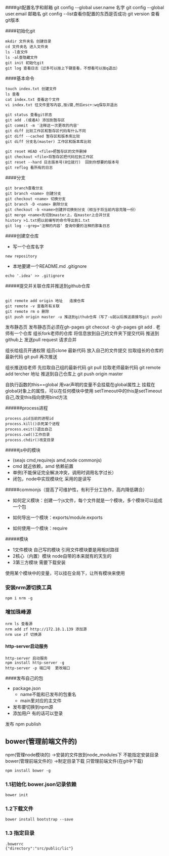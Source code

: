 ####git配置名字和邮箱
git config --global user.name 名字
git config --global user.email 邮箱名
git config --list查看你配置的东西是否成功
git version 查看git版本

####初始化git
```
mkdir 文件夹名 创建目录
cd 文件夹名 进入文件夹
ls -l查文件
ls -al查隐藏文件
git init 初始化git
git log 查看日志（过多可以按上下键查看，不想看可以按q退出）
```
####基本命令
```
touch index.txt 创建文件
ls 查看
cat index.txt 查看这个文件
vi index.txt 往文件里写内容,按i键,然后esc+:wq保存并退出

git status 查看git状态
git add .(或者A) 添加到暂存区
git commit -m '注释这一次更改的内容'
git diff 比较工作区和暂存区代码有什么不同
git diff --cached 暂存区和版本库比较
git diff 分支名(master) 工作区和版本库比较

git reset HEAD <file>把暂存区的文件删掉
git checkout <file>将暂存区把代码拉到工作区
git reset --hard 日志版本号(8位就行)  回到你想要的版本号
git reflog 看所有的日志
```

####分支
```
git branch查看分支
git branch <name> 创建分支
git checkout <name> 切换分支
git branch -D <name> 删除分支
git checkout -b <name>创建并切换到分支（相当于将当前内容克隆一份）
git merge <name>先切到master上，在master上合并分支 
history >1.txt把以前编写的命令导出到1.txt
git log --grep='注释的内容' 查询你要的注释的那条日志
```
####创建空仓库
- 写一个仓库名字
```
new repository
```
- 本地要建一个README.md .gitignore
```
echo '.idea' >> .gitignore

```

#####提交并关联仓库并推送到github仓库
```

git remote add origin 地址   连接仓库
git remote -v 查看所有关联
git remote rm o 删除
git push origin master -u 推送到github仓库（写了-u就以后推送直接写git push）
```
发布静态页
发布静态页必须在gh-pages
git checout -b gh-pages
git add .
老师有一个仓库
组长fork老师的仓库
将信息放到自己的文件夹下提交代码
推送到github上
发送pull request 请求合并

组长给组员开通权限
组员clone 最新代码
放入自己的文件提交
拉取组长的仓库的最新代码
git pull
再次推送

组长推送给老师
先拉取自己组的最新代码
git pull
拉取老师最新代码
git remote add tercher 地址
推送到自己仓库上
git push origin master




自执行函数的this==global
用var声明的变量不会挂载在global属性上
挂载在global对象上的属性，可以在任何模块中使用
setTimeout中的this是setTimeout自己,改变this指向使用bind方法

######process进程
```
process.pid当前的进程id
process.kill()杀死某个进程
process.exit()退出自己
process.cwd()工作目录
process.chdir()改变目录
```


#####js中的模块

- (seajs cmd,requirejs amd,node commonjs)
-  cmd 就近依赖，amd 依赖前置
-  单例(不能保证完全解决冲突，调用时调用名字过长）
- 闭包，node中实现模块化 采用的是读写

#####commonjs（提高了可维护性，有利于分工协作，高内降低耦合）

- 如何定义模块：创建一个js文件，每个文件就是一个模块，多个模块可以组成一个包
- 如何导出一个模块：exports/module.exports
  
- 如何使用一个模块：require

#####模块

- 1文件模块 自己写的模块 引用文件模块要是用相对路径
- 2核心（内置）模块 node自带的本来就有的天生的
- 3第三方模块  需要下载安装

使用某个模块中的变量，可以挂在全局下，让所有模块来使用

### 安装nrm源切换工具
```
npm i nrm -g
```
### 增加珠峰源
```
nrm ls 查看源
nrm add zf http://172.18.1.139 添加源
nrm use zf 切换源

```
#### http-server启动服务

```
http-server 启动服务
npm install http-server -g
http-server -p 端口号  更改端口
```
####发布自己的包

- package.json
  + name不能和已发布的包重名
  + main里对应的主文件
- 发布要切换到npm源
- 添加用户 有的话可以登录    
 
发布
npm publish

## bower(管理前端文件的) 
npm(管理node模块的) ->安装的文件放到node_modules下 不能指定安装目录
bower(管理前端文件的) ->制定目录下载 只管理前端文件(在git中下载)
```
npm install bower -g
```
### 1.1初始化 bower.json记录依赖
```
bower init
```
### 1.2下载文件
```
bower install bootstrap --save
```
### 1.3 指定目录
```
.bowerrc
{"directory":"src/public/lic"}
```
